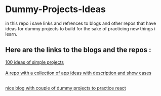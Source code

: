 # Dummy-Projects-Ideas
in this repo i save links and refrences to blogs and other repos that have ideas for dummy projects to build for the sake of practicing new things i learn.

<h2>Here are the links to the blogs and the repos :</h2>
<a href="https://www.florin-pop.com/blog/2019/09/100-days-100-projects/"> 100 ideas of simple projects</a><br><br>
<a href="https://github.com/florinpop17/app-ideas"> A repo with a collection of app ideas with description and show cases</a><br><br>

<a href="https://www.golangprograms.com/dice-game-in-react-js.html"> nice blog with couple of dummy projects to practice react</a>

